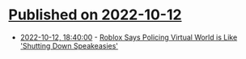 # [Published on 2022-10-12](index.md)

* [2022-10-12, 18:40:00](https://tech.slashdot.org/story/22/10/12/1654218/roblox-says-policing-virtual-world-is-like-shutting-down-speakeasies?utm_source=rss1.0mainlinkanon&utm_medium=feed) - [Roblox Says Policing Virtual World is Like 'Shutting Down Speakeasies'](https://tech.slashdot.org/story/22/10/12/1654218/roblox-says-policing-virtual-world-is-like-shutting-down-speakeasies?utm_source=rss1.0mainlinkanon&utm_medium=feed)
